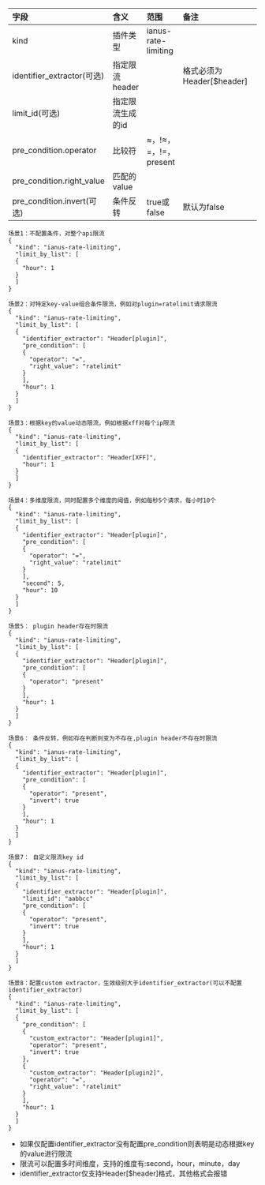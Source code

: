 | 字段                   | 含义         | 范围                  | 备注                   |    |
|:---------------------|:-----------|:--------------------|:---------------------|:---|
| kind                 | 插件类型       | ianus-rate-limiting |                      |    |
| identifier_extractor(可选) | 指定限流header |                     | 格式必须为Header[$header] |    |
| limit_id(可选) | 指定限流生成的id |                     |  |  |
| pre_condition.operator             | 比较符        | ≈，!≈，=，!=，present        |                      |    |
| pre_condition.right_value          | 匹配的value   |                     |                      |    |
| pre_condition.invert(可选)          | 条件反转   | true或false                    |默认为false                      |    |
```
场景1：不配置条件，对整个api限流
{
  "kind": "ianus-rate-limiting",
  "limit_by_list": [
  {
    "hour": 1
  }
  ]
}
```

```
场景2：对特定key-value组合条件限流，例如对plugin=ratelimit请求限流
{
  "kind": "ianus-rate-limiting",
  "limit_by_list": [
  {
    "identifier_extractor": "Header[plugin]",
    "pre_condition": [
    {
      "operator": "=",
      "right_value": "ratelimit"
    }
    ],
    "hour": 1
  }
  ]
}
```

```
场景3：根据key的value动态限流，例如根据xff对每个ip限流
{
  "kind": "ianus-rate-limiting",
  "limit_by_list": [
  {
    "identifier_extractor": "Header[XFF]",
    "hour": 1
  }
  ]
}
```

```
场景4：多维度限流，同时配置多个维度的阈值，例如每秒5个请求，每小时10个
{
  "kind": "ianus-rate-limiting",
  "limit_by_list": [
  {
    "identifier_extractor": "Header[plugin]",
    "pre_condition": [
    {
      "operator": "=",
      "right_value": "ratelimit"
    }
    ],
    "second": 5,
    "hour": 10
  }
  ]
}
```

```
场景5： plugin header存在时限流
{
  "kind": "ianus-rate-limiting",
  "limit_by_list": [
  {
    "identifier_extractor": "Header[plugin]",
    "pre_condition": [
    {
      "operator": "present"
    }
    ],
    "hour": 1
  }
  ]
}
```

```
场景6： 条件反转，例如存在判断则变为不存在,plugin header不存在时限流
{
  "kind": "ianus-rate-limiting",
  "limit_by_list": [
  {
    "identifier_extractor": "Header[plugin]",
    "pre_condition": [
    {
      "operator": "present",
      "invert": true
    }
    ],
    "hour": 1
  }
  ]
}
```

```
场景7： 自定义限流key id
{
  "kind": "ianus-rate-limiting",
  "limit_by_list": [
  {
    "identifier_extractor": "Header[plugin]",
    "limit_id": "aabbcc"
    "pre_condition": [
    {
      "operator": "present",
      "invert": true
    }
    ],
    "hour": 1
  }
  ]
}
```
```
场景8：配置custom extractor，生效级别大于identifier_extractor(可以不配置identifier_extractor)
{
  "kind": "ianus-rate-limiting",
  "limit_by_list": [
  {
    "pre_condition": [
    {
      "custom_extractor": "Header[plugin1]",
      "operator": "present",
      "invert": true
    },
    {
      "custom_extractor": "Header[plugin2]",
      "operator": "=",
      "right_value": "ratelimit"
    }
    ],
    "hour": 1
  }
  ]
}
```
- 如果仅配置identifier_extractor没有配置pre_condition则表明是动态根据key的value进行限流
- 限流可以配置多时间维度，支持的维度有:second，hour，minute，day
- identifier_extractor仅支持Header[$header]格式，其他格式会报错